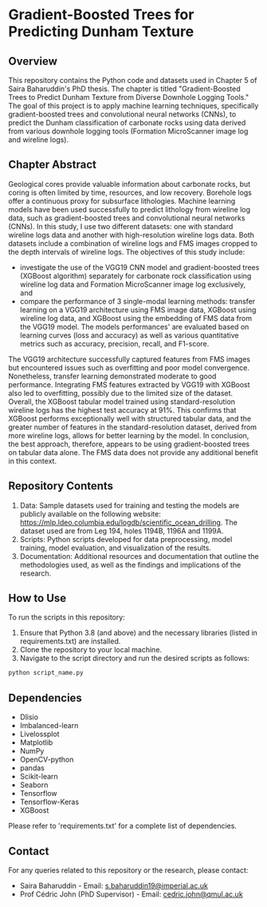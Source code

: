 # **Gradient-Boosted Trees for Predicting Dunham Texture**

## Overview
This repository contains the Python code and datasets used in Chapter 5 of Saira Baharuddin's PhD thesis. The chapter is titled "Gradient-Boosted Trees to Predict Dunham Texture from Diverse Downhole Logging Tools." The goal of this project is to apply machine learning techniques, specifically gradient-boosted trees and convolutional neural networks (CNNs), to predict the Dunham classification of carbonate rocks using data derived from various downhole logging tools (Formation MicroScanner image log and wireline logs).

## Chapter Abstract
Geological cores provide valuable information about carbonate rocks, but coring is often limited by time, resources, and low recovery. Borehole logs offer a continuous proxy for subsurface lithologies. Machine learning models have been used successfully to predict lithology from wireline log data, such as gradient-boosted trees and convolutional neural networks (CNNs). In this study, I use two different datasets: one with standard wireline logs data and another with high-resolution wireline logs data. Both datasets include a combination of wireline logs and FMS images cropped to the depth intervals of wireline logs. The objectives of this study include: 
- investigate the use of the VGG19 CNN model and gradient-boosted trees (XGBoost algorithm) separately for carbonate rock classification using wireline log data and Formation MicroScanner image log exclusively, and
- compare the performance of 3 single-modal learning methods: transfer learning on a VGG19 architecture using FMS image data, XGBoost using wireline log data, and XGBoost using the embedding of FMS data from the VGG19 model. The models performances' are evaluated based on learning curves (loss and accuracy) as well as various quantitative metrics such as accuracy, precision, recall, and F1-score.

The VGG19 architecture successfully captured features from FMS images but encountered issues such as overfitting and poor model convergence. Nonetheless, transfer learning demonstrated moderate to good performance. Integrating FMS features extracted by VGG19 with XGBoost also led to overfitting, possibly due to the limited size of the dataset. Overall, the XGBoost tabular model trained using standard-resolution wireline logs has the highest test accuracy at 91%. This confirms that XGBoost performs exceptionally well with structured tabular data, and the greater number of features in the standard-resolution dataset, derived from more wireline logs, allows for better learning by the model. In conclusion, the best approach, therefore, appears to be using gradient-boosted trees on tabular data alone. The FMS data does not provide any additional benefit in this context.

## Repository Contents
1. Data: Sample datasets used for training and testing the models are publicly available on the following website: https://mlp.ldeo.columbia.edu/logdb/scientific_ocean_drilling. The dataset used are from Leg 194, holes 1194B, 1196A and 1199A. 
2. Scripts: Python scripts developed for data preprocessing, model training, model evaluation, and visualization of the results.
3. Documentation: Additional resources and documentation that outline the methodologies used, as well as the findings and implications of the research.

## How to Use
To run the scripts in this repository:
1. Ensure that Python 3.8 (and above) and the necessary libraries (listed in requirements.txt) are installed.
2. Clone the repository to your local machine.
3. Navigate to the script directory and run the desired scripts as follows:
  
  ```bash
  python script_name.py
  ```

## Dependencies 
- Dlisio
- Imbalanced-learn
- Livelossplot
- Matplotlib
- NumPy
- OpenCV-python
- pandas
- Scikit-learn
- Seaborn
- Tensorflow
- Tensorflow-Keras
- XGBoost

Please refer to 'requirements.txt' for a complete list of dependencies.

## Contact
For any queries related to this repository or the research, please contact:
- Saira Baharuddin                  - Email: s.baharuddin19@imperial.ac.uk
- Prof Cédric John (PhD Supervisor) - Email: cedric.john@qmul.ac.uk









